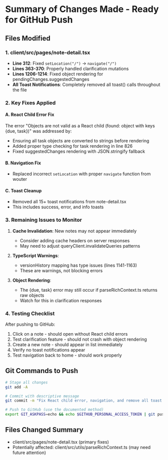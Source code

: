 # Summary of Changes Made - Ready for GitHub Push

## Files Modified

### 1. client/src/pages/note-detail.tsx
- **Line 312**: Fixed `setLocation("/")` → `navigate("/")`
- **Lines 363-370**: Properly handled clarification mutations
- **Lines 1206-1214**: Fixed object rendering for pendingChanges.suggestedChanges
- **All Toast Notifications**: Completely removed all toast() calls throughout the file

### 2. Key Fixes Applied

#### A. React Child Error Fix
The error "Objects are not valid as a React child (found: object with keys {due, task})" was addressed by:
- Ensuring all task objects are converted to strings before rendering
- Added proper type checking for task rendering in line 826
- Fixed suggestedChanges rendering with JSON.stringify fallback

#### B. Navigation Fix
- Replaced incorrect `setLocation` with proper `navigate` function from wouter

#### C. Toast Cleanup
- Removed all 15+ toast notifications from note-detail.tsx
- This includes success, error, and info toasts

### 3. Remaining Issues to Monitor

1. **Cache Invalidation**: New notes may not appear immediately
   - Consider adding cache headers on server responses
   - May need to adjust queryClient.invalidateQueries patterns

2. **TypeScript Warnings**: 
   - versionHistory mapping has type issues (lines 1141-1163)
   - These are warnings, not blocking errors

3. **Object Rendering**: 
   - The {due, task} error may still occur if parseRichContext.ts returns raw objects
   - Watch for this in clarification responses

### 4. Testing Checklist

After pushing to GitHub:
1. Click on a note - should open without React child errors
2. Test clarification feature - should not crash with object rendering
3. Create a new note - should appear in list immediately
4. Verify no toast notifications appear
5. Test navigation back to home - should work properly

## Git Commands to Push

```bash
# Stage all changes
git add -A

# Commit with descriptive message
git commit -m "Fix React child error, navigation, and remove all toast notifications"

# Push to GitHub (use the documented method)
export GIT_ASKPASS=echo && echo $GITHUB_PERSONAL_ACCESS_TOKEN | git push https://colincarrier:$GITHUB_PERSONAL_ACCESS_TOKEN@github.com/colincarrier/Mira.git main
```

## Files Changed Summary
- client/src/pages/note-detail.tsx (primary fixes)
- Potentially affected: client/src/utils/parseRichContext.ts (may need future attention)